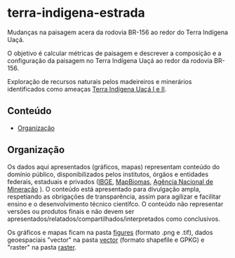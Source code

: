 # terra-indigena-estrada
Mudanças na paisagem acera da rodovia BR-156 ao redor do Terra Indígena Uaçá.

O objetivo é calcular métricas de paisagem e descrever a composição e a configuração da paisagem no Terra Indígena Uaçá ao redor da rodovia BR-156.

Exploração de recursos naturais pelos madeireiros e minerários identificados como ameaças [Terra Indígena Uaçá I e II](https://terrasindigenas.org.br/pt-br/terras-indigenas/3886?_ga=2.138652150.430775734.1667390164-176765054.1667390164).



## Conteúdo

- [Organização](#organizacao)


<a id="organizacao"></a>
## Organização
Os dados aqui apresentados (gráficos, mapas) representam conteúdo do 
domínio público, disponibilizados pelos institutos, órgãos e entidades
federais, estaduais e privados ([IBGE](https://www.ibge.gov.br/),  [MapBiomas](https://mapbiomas.org/), [Agência Nacional de Mineração](https://dados.gov.br/dataset/sistema-de-informacoes-geograficas-da-mineracao-sigmine) ). O conteúdo está apresentado para divulgação ampla, 
respetiando as obrigações de transparência, assim para agilizar e 
facilitar ensino e o desenvolvimento técnico científco. O conteúdo não 
representar versões ou produtos  finais e não devem ser apresentados/relatados/compartilhados/interpretados como conclusivos. 

Os gráficos e mapas ficam na pasta [figures](https://github.com/darrennorris/Amapa-mine/tree/main/figures) (formato .png e .tif), dados geoespaciais "vector" na pasta [vector](https://github.com/darrennorris/Amapa-mine/tree/main/data/vector) (formato shapefile e GPKG) e "raster" na pasta [raster](https://github.com/darrennorris/Amapa-mine/tree/main/data/raster). 
